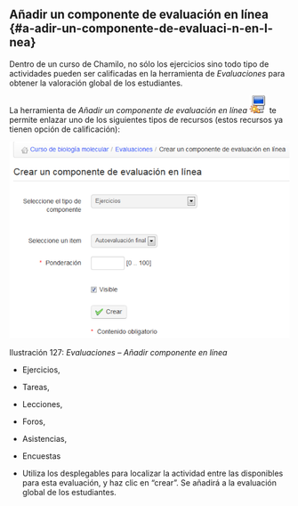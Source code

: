 ## Añadir un componente de evaluación en línea {#a-adir-un-componente-de-evaluaci-n-en-l-nea}

Dentro de un curso de Chamilo, no sólo los ejercicios sino todo tipo de actividades pueden ser calificadas en la herramienta de _Evaluaciones_ para obtener la valoración global de los estudiantes.

La herramienta de _Añadir un componente de evaluación en línea_ ![](../assets/graphics200.png) te permite enlazar uno de los siguientes tipos de recursos (estos recursos ya tienen opción de calificación):

![](../assets/graficos109.png)

Ilustración 127: _Evaluaciones – Añadir componente en línea_

*   Ejercicios,

*   Tareas,

*   Lecciones,

*   Foros,

*   Asistencias,

*   Encuestas

*   Utiliza los desplegables para localizar la actividad entre las disponibles para esta evaluación, y haz clic en “crear”. Se añadirá a la evaluación global de los estudiantes.